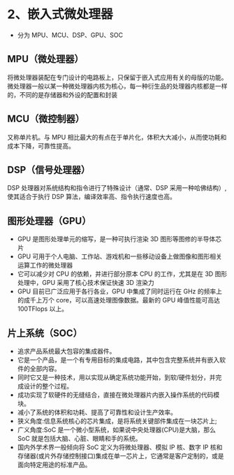 # 2、嵌入式微处理器

- 分为 MPU、MCU、DSP、GPU、SOC

## MPU（微处理器）

将微处理器装配在专门设计的电路板上，只保留于嵌入式应用有关的母版的功能。微处理器一般以某一种微处理器内核为核心，每一种衍生品的处理器内核都是一样的，不同的是存储器和外设的配置和封装

## MCU（微控制器）

又称单片机。与 MPU 相比最大的有点在于单片化，体积大大减小，从而使功耗和成本下降，可靠性提高。

## **DSP（信号处理器）**

DSP 处理器对系统结构和指令进行了特殊设计（通常、DSP 采用一种哈佛结构）,使其适合于执行 DSP 算法，编译效率高、指令执行速度也高。

## 图形处理器（GPU）

- GPU 是图形处理单元的缩写，是一种可执行渲染 3D 图形等图修的半导体芯片
- GPU 可用于个人电脑、工作站、游戏机和一些移动设备上做图像和图形相关运算工作的微处理器
- 它可以减少对 CPU 的依赖，并进行部分原本 CPU 的工作，尤其是在 3D 图形处理中，GPU 采用了核心技术保证快速 3D 渲染力
- GPU 目前已广泛应用于各行各业，GPU 中集成了同时运行在 GHz 的频率上的成千上万个 core，可以高速处理图像数据。最新的 GPU 峰值性能可高达 100TFlops 以上。

## 片上系统（SOC）

- 追求产品系统最大包容的集成器件。
- 它是一个产品，是一个有专用目标的集成电路，其中包含完整系统并有嵌入软件的全部内容。
- 同时它又是一种技术，用以实现从确定系统功能开始，到软/硬件划分，并完成设计的整个过程。
- 成功实现了软硬件的无缝结合，直接在微处理器片内嵌入操作系统的代码模块。
- 减小了系统的体积和功耗、提高了可靠性和设计生产效率。
- 狭义角度:信息系统核心的芯片集成，是将系统关键部件集成在一块芯片上;
- 广义角度:SoC 是一个微小型系统，如果说中央处理器(CPU)是大脑，那么 SoC 就是包括大脑、心脏、眼睛和手的系统。
- 国内外学术界一般倾向将 SoC 定义为将微处理器、模拟 IP 核、数字 IP 核和存储器(或片外存储控制接口)集成在单一芯片上，它通常是客户定制的，或是面向特定用途的标准产品。

